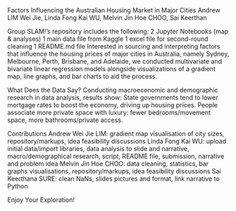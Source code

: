 Factors Influencing the Australian Housing Market in Major Cities
Andrew LIM Wei Jie, Linda Fong Kai WU, Melvin Jin Hoe CHOO, Sai Keerthan

Group SLAM!’s repository includes the following:
2 Jupyter Notebooks (map & analyses)
1 main data file from Kaggle
1 excel file for second-round cleaning
1 README.md file
Interested in sourcing and interpreting factors that influence the housing prices of major cities in Australia, namely Sydney, Melbourne, Perth, Brisbane, and Adelaide, we conducted multivariate and bivariate linear regression models alongside visualizations of a gradient map, line graphs, and bar charts to aid the process. 

What Does the Data Say? 
Conducting macroeconomic and demographic research in data analysis, results show:
State governments tend to lower mortgage rates to boost the economy, driving up housing prices. 
People associate more private space with luxury: fewer bedrooms/movement space, more bathrooms/private access. 

Contributions 
Andrew Wei Jie LIM: gradient map visualisation of city sizes, repository/markups, idea feasibility discussions 
Linda Fong Kai WU: upload initial data/import libraries, data analysis to slide and narrative, macro/demographical research, script, README file, submission, narrative and problem idea
Melvin Jin Hoe CHOO: data cleaning, statistics, bar graphs visualisations, repository/markups, idea feasibility discussions
Sai Keerthana SURE: clean NaNs, slides pictures and format, link narrative to Python

Enjoy Your Exploration! 
